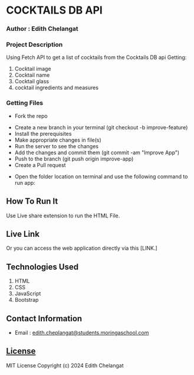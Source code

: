 # COCKTAILS DB API
### Author : Edith Chelangat

### Project Description


Using Fetch API to get a list of cocktails from the Cocktails DB api
Getting:
1. Cocktail image
2. Cocktail name
3. Cocktail glass
4. cocktail ingredients and measures


### Getting Files
* Fork the repo
- Create a new branch in your terminal (git checkout -b improve-feature)
- Install the prerequisites
- Make appropriate changes in file(s)
- Run the server to see the changes
- Add the changes and commit them (git commit -am "Improve App")
- Push to the branch (git push origin improve-app)
- Create a Pull request
* Open the folder location on terminal and use the following command to run app:

## How To Run It
Use Live share extension to run the HTML File.

## Live Link
Or you can access the web application directly via this [LINK.]


## Technologies Used
1. HTML
2. CSS
3. JavaScript
4. Bootstrap


## Contact Information
* Email : edith.cheplangat@students.moringaschool.com

## [License](LICENCE)
MIT License
Copyright (c) 2024 Edith Chelangat
